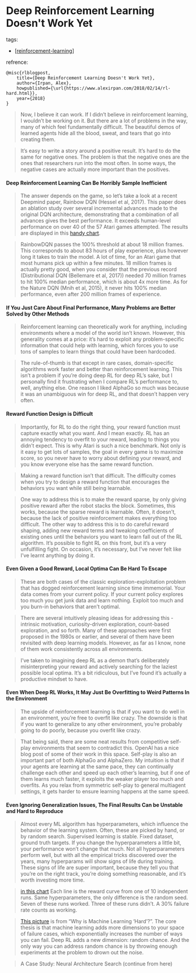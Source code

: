 # Deep Reinforcement Learning Doesn't Work Yet
tags:
- [[reinforcement-learning]]

refrence:
```
@misc{rlblogpost,
    title={Deep Reinforcement Learning Doesn't Work Yet},
    author={Irpan, Alex},
    howpublished={\url{https://www.alexirpan.com/2018/02/14/rl-hard.html}},
    year={2018}
}
```
> Now, I believe it can work. If I didn’t believe in reinforcement learning, I wouldn’t be working on it. But there are a lot of problems in the way, many of which feel fundamentally difficult. The beautiful demos of learned agents hide all the blood, sweat, and tears that go into creating them.

> It’s easy to write a story around a positive result. It’s hard to do the same for negative ones. The problem is that the negative ones are the ones that researchers run into the most often. In some ways, the negative cases are actually more important than the positives.

#### Deep Reinforcement Learning Can Be Horribly Sample Inefficient

> The answer depends on the game, so let’s take a look at a recent Deepmind paper, Rainbow DQN (Hessel et al, 2017). This paper does an ablation study over several incremental advances made to the original DQN architecture, demonstrating that a combination of all advances gives the best performance. It exceeds human-level performance on over 40 of the 57 Atari games attempted. The results are displayed in this [handy chart](https://www.alexirpan.com/public/rl-hard/rainbow_dqn.png). 

> RainbowDQN passes the 100% threshold at about 18 million frames. This corresponds to about 83 hours of play experience, plus however long it takes to train the model. A lot of time, for an Atari game that most humans pick up within a few minutes. 18 million frames is actually pretty good, when you consider that the previous record (Distributional DQN (Bellemare et al, 2017)) needed 70 million frames to hit 100% median performance, which is about 4x more time. As for the Nature DQN (Mnih et al, 2015), it never hits 100% median performance, even after 200 million frames of experience.

#### If You Just Care About Final Performance, Many Problems are Better Solved by Other Methods

> Reinforcement learning can theoretically work for anything, including environments where a model of the world isn’t known. However, this generality comes at a price: it’s hard to exploit any problem-specific information that could help with learning, which forces you to use tons of samples to learn things that could have been hardcoded.

> The rule-of-thumb is that except in rare cases, domain-specific algorithms work faster and better than reinforcement learning. This isn’t a problem if you’re doing deep RL for deep RL’s sake, but I personally find it frustrating when I compare RL’s performance to, well, anything else. One reason I liked AlphaGo so much was because it was an unambiguous win for deep RL, and that doesn’t happen very often.

#### Reward Function Design is Difficult

> Importantly, for RL to do the right thing, your reward function must capture exactly what you want. And I mean exactly. RL has an annoying tendency to overfit to your reward, leading to things you didn’t expect. This is why Atari is such a nice benchmark. Not only is it easy to get lots of samples, the goal in every game is to maximize score, so you never have to worry about defining your reward, and you know everyone else has the same reward function.

> Making a reward function isn’t that difficult. The difficulty comes when you try to design a reward function that encourages the behaviors you want while still being learnable.

> One way to address this is to make the reward sparse, by only giving positive reward after the robot stacks the block. Sometimes, this works, because the sparse reward is learnable. Often, it doesn’t, because the lack of positive reinforcement makes everything too difficult. The other way to address this is to do careful reward shaping, adding new reward terms and tweaking coefficients of existing ones until the behaviors you want to learn fall out of the RL algorithm. It’s possible to fight RL on this front, but it’s a very unfulfilling fight. On occasion, it’s necessary, but I’ve never felt like I’ve learnt anything by doing it.

#### Even Given a Good Reward, Local Optima Can Be Hard To Escape

> These are both cases of the classic exploration-exploitation problem that has dogged reinforcement learning since time immemorial. Your data comes from your current policy. If your current policy explores too much you get junk data and learn nothing. Exploit too much and you burn-in behaviors that aren’t optimal.

> There are several intuitively pleasing ideas for addressing this - intrinsic motivation, curiosity-driven exploration, count-based exploration, and so forth. Many of these approaches were first proposed in the 1980s or earlier, and several of them have been revisited with deep learning models. However, as far as I know, none of them work consistently across all environments.

> I’ve taken to imagining deep RL as a demon that’s deliberately misinterpreting your reward and actively searching for the laziest possible local optima. It’s a bit ridiculous, but I’ve found it’s actually a productive mindset to have.

#### Even When Deep RL Works, It May Just Be Overfitting to Weird Patterns In the Environment
> The upside of reinforcement learning is that if you want to do well in an environment, you’re free to overfit like crazy. The downside is that if you want to generalize to any other environment, you’re probably going to do poorly, because you overfit like crazy.

> That being said, there are some neat results from competitive self-play environments that seem to contradict this. OpenAI has a nice blog post of some of their work in this space. Self-play is also an important part of both AlphaGo and AlphaZero. My intuition is that if your agents are learning at the same pace, they can continually challenge each other and speed up each other’s learning, but if one of them learns much faster, it exploits the weaker player too much and overfits. As you relax from symmetric self-play to general multiagent settings, it gets harder to ensure learning happens at the same speed.

#### Even Ignoring Generalization Issues, The Final Results Can be Unstable and Hard to Reproduce
> Almost every ML algorithm has hyperparameters, which influence the behavior of the learning system. Often, these are picked by hand, or by random search. Supervised learning is stable. Fixed dataset, ground truth targets. If you change the hyperparameters a little bit, your performance won’t change that much. Not all hyperparameters perform well, but with all the empirical tricks discovered over the years, many hyperparams will show signs of life during training. These signs of life are super important, because they tell you that you’re on the right track, you’re doing something reasonable, and it’s worth investing more time.

>  [in this chart](https://www.alexirpan.com/2018/02/14/rl-hard.html) Each line is the reward curve from one of 10 independent runs. Same hyperparameters, the only difference is the random seed. Seven of these runs worked. Three of these runs didn’t. A 30% failure rate counts as working.

> [This picture](https://www.alexirpan.com/public/rl-hard/dimensionsdebugging.png) is from “Why is Machine Learning ‘Hard’?”. The core thesis is that machine learning adds more dimensions to your space of failure cases, which exponentially increases the number of ways you can fail. Deep RL adds a new dimension: random chance. And the only way you can address random chance is by throwing enough experiments at the problem to drown out the noise.

> A Case Study: Neural Architecture Search (continue from here)

[//begin]: # "Autogenerated link references for markdown compatibility"
[reinforcement-learning]: ..\reinforcement-learning "Reinforcement Learning"
[//end]: # "Autogenerated link references"